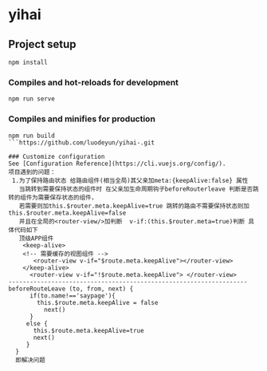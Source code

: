 # yihai

## Project setup
```
npm install
```

### Compiles and hot-reloads for development
```
npm run serve
```

### Compiles and minifies for production
```
npm run build
```https://github.com/luodeyun/yihai-.git

### Customize configuration
See [Configuration Reference](https://cli.vuejs.org/config/).
项目遇到的问题：
 1.为了保持路由状态 给路由组件(相当全局)其父亲加meta:{keepAlive:false} 属性 
   当跳转到需要保持状态的组件时 在父亲加生命周期钩子beforeRouterleave 判断是否跳转的组件为需要保存状态的组件，
   若需要则加this.$router.meta.keepAlive=true 跳转的路由不需要保持状态则加this.$router.meta.keepAlive=false
   并且在全局的<router-view/>加判断  v-if:(this.$router.meta=true)判断 具体代码如下
   顶级APP组件
    <keep-alive>
    <!-- 需要缓存的视图组件 -->
       <router-view v-if="$route.meta.keepAlive"></router-view>
    </keep-alive>
      <router-view v-if="!$route.meta.keepAlive"> </router-view> 
-------------------------------------------------------------------
beforeRouteLeave (to, from, next) {
      if(to.name!=='saypage'){
        this.$route.meta.keepAlive = false  
          next()
      }
     else {
       this.$route.meta.keepAlive=true
       next()
     }
  }
  即解决问题